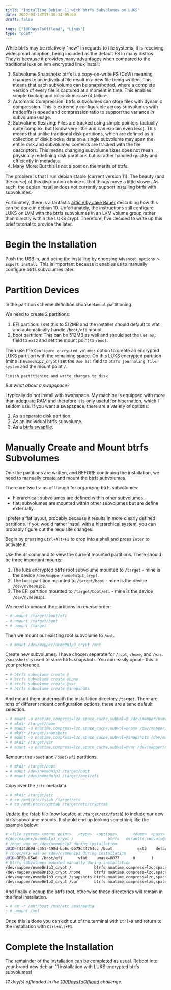 ```yaml
---
title: "Installing Debian 11 with btrfs Subvolumes on LUKS"
date: 2022-04-14T15:30:34-05:00
draft: false

tags: ["100DaysToOffload", "Linux"]
type: "post"
---
```


While btrfs may be relatively "new" in regards to file systems, it is receiving widespread adoption, being included as the default FS in many distros. They is because it provides many advantages when compared to the traditional luks on lvm encrypted linux install:
1. Subvolume Snapshots: btrfs is a copy-on-write FS (CoW) meaning changes to an individual file result in a new file being written. This means that each subvolume can be snapshotted, where a complete version of every file is captured at a moment in time. This enables simple backup and rollback in case of failure.
2. Automatic Compression: btrfs subvolumes can store files with dynamic compression. This is extremely configurable across subvolumes with tradeoffs is speed and compression ratio to support the variance in subvolume usage.
3. Subvolume Resizing: Files are tracked using simple pointers (actually quite complex, but I know very little and can explain even less). This means that unlike traditional disk partitions, which are defined as a collection of disk blocks, data on a single subvolume may span the entire disk and subvolumes contents are tracked with the file descriptors. This means changing subvolume sizes does not mean physically redefining disk partitions but is rather handled quickly and efficiently in metadata.
4. Many More: But this is not a post on the merits of btrfs.

The problem is that I run debian stable (current version 11). The beauty (and the curse) of this distribution choice is that things move a little slower. As such, the debian installer does not currently support installing btrfs with subvolumes.

Fortunately, there is a fantastic [article by Jake Bauer](https://www.paritybit.ca/blog/debian-with-btrfs) describing how this can be done in debian 10. Unfortunately, the instructions still configure LUKS on LVM with the btrfs subvolumes in an LVM volume group rather than directly within the LUKS crypt. Therefore, I've decided to write up this brief tutorial to provide the later.

# Begin the Installation
Push the USB in, and being the installing by choosing `Advanced options > Expert install`. This is important because it enables us to manually configure btrfs subvolumes later.

# Partition Devices
In the partition scheme definition choose `Manual` partitioning.

We need to create 2 partitions: 
1. EFI partition: I set this to 512MB and the installer should default to vfat and automatically handle `/boot/efi` mount.
2. boot partition: This can be 512MB  as well and should set the `Use as:` field to `ext2` and set the mount point to `/boot`.

Then use the `Configure encrypted volumes` option to create an encrypted LUKS partition with the remaining space. On this LUKS encrypted partition (mine is `nvme0n1p3_crypt`) set the `Use as:` field to `btrfs journaling file system` and the mount point `/`.

`Finish partitioning and write changes to disk`

_But what about a swapspace?_

I typically do not install with swapspace. My machine is equipped with more than adequate RAM and therefore it is only useful for hibernation, which I seldom use. If you want a swapspace, there are a variety of options:
1. As a separate disk partition.
2. As an individual btrfs subvolume.
3. As a [btrfs swapfile](https://www.jwillikers.com/btrfs-swapfile).

# Manually Create and Mount btrfs Subvolumes
One the partitions are written, and BEFORE continuing the installation, we need to manually create and mount the btrfs subvolumes.

There are two trains of though for organizing btrfs subvolumes:
- hierarchical: subvolumes are defined within other subvolumes.
- flat: subvolumes are mounted within other subvolumes but are define externally.

I prefer a flat layout, probably because it results in more clearly defined partitions. If you would rather install with a hierarchical system, you can probably figure out the requisite changes.

Begin by pressing `Ctrl+Alt+F2` to drop into a shell and press `Enter` to activate it.

Use the `df` command to view the current mounted partitions. There should be three important mounts:
1. The luks encrypted btrfs root subvolume mounted to `/target` - mine is the device `/dev/mapper/nvme0n1p3_crypt`.
2. The boot partition mounted to `/target/boot` - mine is the device `/dev/nvme0n1p2`.
3. The EFI partition mounted to `/target/boot/efi` - mine is the device `/dev/nvme0n1p1`.

We need to umount the partitions in reverse order:
```bash
~ # umount /target/boot/efi
~ # umount /target/boot
~ # umount /target
```

Then we mount our existing root subvolume to `/mnt`.
```bash
~ # mount /dev/mapper/nvme0n1p3_crypt /mnt
```

Create new subvolumes. I have chosen separate for `/root`, `/home`, and `/var`. `/snapshots` is used to store btrfs snapshots. You can easily update this to your preference.
```bash
~ # btrfs subvolume create @
~ # btrfs subvolume create @home
~ # btrfs subvolume create @var
~ # btrfs subvolume create @snapshots
```

And mount them underneath the installation directory `/target`. There are tons of different mount configuration options, these are a sane default selection.
```bash
~ # mount -o noatime,compress=lzo,space_cache,subvol=@ /dev/mapper/nvme0n1p3_crypt /target
~ # mkdir /target/home
~ # mount -o noatime,compress=lzo,space_cache,subvol=@home /dev/mapper/nvme0n1p3_crypt /target/home
~ # mkdir /target/snapshots
~ # mount -o noatime,compress=lzo,space_cache,subvol=@snapshots /dev/mapper/nvme0n1p3_crypt /target/snapshots
~ # mkdir /target/var
~ # mount -o noatime,compress=lzo,space_cache,subvol=@var /dev/mapper/nvme0n1p3_crypt /target/var
```

Remount the `/boot` and `/boot/efi` partitions.
```bash
~ # mkdir /target/boot
~ # mount /dev/nvme0n1p2 /target/boot
~ # mount /dev/nvme0n1p1 /target/boot/efi
```

Copy over the `/etc` metadata.
```bash
~ # mkdir /target/etc
~ # cp /mnt/etc/fstab /target/etc
~ # cp /mnt/etc/crypttab /target/etc/crypttab
```

Update the fstab file (now located at `/target/etc/fstab`) to include our new btrfs subvolume mounts. It should end up looking something like the example below:
```bash
# <file system> <mount point>   <type>  <options>       <dump>  <pass>
#/dev/mapper/nvme0n1p3_crypt /               btrfs   defaults,subvol=@rootfs 0       0
# /boot was on /dev/nvme0n1p2 during installation
UUID=f434d69d-c351-498d-bb6c-0b78d44754dc /boot           ext2    defaults        0       2
# /boot/efi was on /dev/nvme0n1p1 during installation
UUID=BF50-85A0  /boot/efi       vfat    umask=0077      0       1
# btrfs subvolumes mounted manually during installation
/dev/mapper/nvme0n1p3_crypt /          btrfs noatime,compress=lzo,space_cache,subvol=@          0 0
/dev/mapper/nvme0n1p3_crypt /home      btrfs noatime,compress=lzo,space_cache,subvol=@home      0 0
/dev/mapper/nvme0n1p3_crypt /snapshots btrfs noatime,compress=lzo,space_cache,subvol=@snapshots 0 0
/dev/mapper/nvme0n1p3_crypt /var       btrfs noatime,compress=lzo,space_cache,subvol=@var       0 0
```

And finally cleanup the btrfs root, otherwise these directories will remain in the final installation.
```bash
~ # rm -r /mnt/boot /mnt/etc /mnt/media
~ # umount /mnt
```

Once this is done you can exit out of the terminal with `Ctrl+D` and return to the installation with `Ctrl+Alt+F1`.

# Complete the Installation
The remainder of the installation can be completed as usual. Reboot into your brand new debian 11 installation with LUKS encrypted btrfs subvolumes!

_12 day(s) offloaded in the [100DaysToOffload](https://100daystooffload.com/) challenge._
